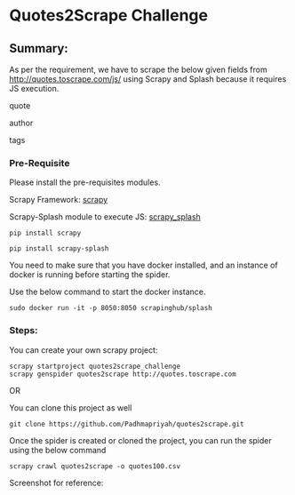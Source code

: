 # Quotes2Scrape Challenge
## Summary:

As per the requirement, we have to scrape the below given fields from http://quotes.toscrape.com/js/ using Scrapy and Splash because it requires JS execution.

quote

author

tags

### Pre-Requisite

Please install the pre-requisites modules.

Scrapy Framework: [scrapy](https://pypi.org/project/Scrapy)

Scrapy-Splash module to execute JS: [scrapy_splash](https://pypi.org/project/scrapy-splash/)

```
pip install scrapy

pip install scrapy-splash
```
You need to make sure that you have docker installed, and an instance of docker is running before starting the spider.

Use the below command to start the docker instance.

```
sudo docker run -it -p 8050:8050 scrapinghub/splash
```

### Steps:

You can create your own scrapy project:

```commandline
scrapy startproject quotes2scrape_challenge
scrapy genspider quotes2scrape http://quotes.toscrape.com
```

OR

You can clone this project as well

```
git clone https://github.com/Padhmapriyah/quotes2scrape.git
```
Once the spider is created or cloned the project, you can run the spider using the below command

```
scrapy crawl quotes2scrape -o quotes100.csv
```
Screenshot for reference:

